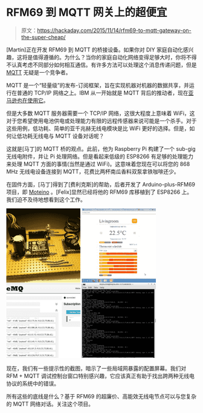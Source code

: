 # RFM69 到 MQTT 网关上的超便宜

> 原文：<https://hackaday.com/2015/11/14/rfm69-to-mqtt-gateway-on-the-super-cheap/>

[Martin]正在开发 RFM69 到 MQTT 的桥接设备。如果你对 DIY 家庭自动化感兴趣，这将是值得遵循的。为什么？当你的家庭自动化网络变得足够大时，你将不得不认真考虑不同部分如何相互通信。有许多方法可以处理这个消息传递问题，但是 [MQTT](http://mqtt.org/) 无疑是一个竞争者。

MQTT 是一个“轻量级”的发布-订阅框架，旨在实现机器对机器的数据共享，并运行在普通的 TCP/IP 网络之上。IBM 从一开始就是 MQTT 背后的推动者，现在[亚马逊也在使用它](https://aws.amazon.com/blogs/aws/aws-iot-cloud-services-for-connected-devices/)。

但是大多数 MQTT 服务器需要一个 TCP/IP 网络，这很大程度上意味着 WiFi，这对于您希望使用电池供电或处理能力有限的远程传感器来说可能是一个杀手。对于这些用例，低功耗、简单的亚千兆赫无线电模块是比 WiFi 更好的选择。但是，如何让低功耗无线电与 MQTT 设备对话呢？

这就是[马丁]的 MQTT 桥的观点。此前，他为 Raspberry Pi 构建了一个 sub-gig 无线电附件，并让 Pi 处理网络。但是看起来低级的 ESP8266 有足够的处理能力来处理 MQTT 方面的事情(当然是通过 WiFi)。这意味着您现在可以将您的 868 MHz 无线电设备连接到 MQTT，花费比两杯南瓜香料双泵拿铁咖啡还少。

在固件方面，[马丁]得到了[费利克斯]的帮助，后者开发了 Arduino-plus-RFM69 项目，即 [Moteino](http://lowpowerlab.com/moteino/) 。[Felix]显然已经将他的 RFM69 库移植到了 ESP8266 上。我们迫不及待地想看到这个工作。

 [![esp8266_rfm69_veroboard](img/1ed17addc805bb060f0c0b583fb29116.png "esp8266_rfm69_veroboard")](https://hackaday.com/2015/11/14/rfm69-to-mqtt-gateway-on-the-super-cheap/esp8266_rfm69_veroboard/)  [![esp_mqtt-shot0001_tn](img/bc80f4b0ba08175a47db7f0df82e5122.png "esp_mqtt-shot0001_tn")](https://hackaday.com/2015/11/14/rfm69-to-mqtt-gateway-on-the-super-cheap/esp_mqtt-shot0001_tn/)  [![RFM69_mqtt](img/6220becc8195209e052c326d2ea4288a.png "RFM69_mqtt")](https://hackaday.com/2015/11/14/rfm69-to-mqtt-gateway-on-the-super-cheap/rfm69_mqtt/)  [![RFM69_serial_console](img/d4a8b44a9ad089c78d3c4f4262800a0d.png "RFM69_serial_console")](https://hackaday.com/2015/11/14/rfm69-to-mqtt-gateway-on-the-super-cheap/rfm69_serial_console/) 

现在，我们有一些提示性的截图，暗示了一些局域网暴露的配置屏幕。我们对 RFM + MQTT 调试控制台窗口特别感兴趣，它应该真正有助于找出跨两种无线电协议的系统中的错误。

所有这些的底线是什么？基于 RFM69 的超廉价、高能效无线电节点可以与您复杂的 MQTT 网络对话。关注这个项目。